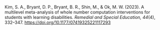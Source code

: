 Kim, S. A., Bryant, D. P., Bryant, B. R., Shin, M., & Ok, M. W. (2023). A multilevel meta-analysis of whole number computation interventions for students with learning disabilities. *Remedial and Special Education, 44*(4), 332–347. https://doi.org/10.1177/07419325221117293
